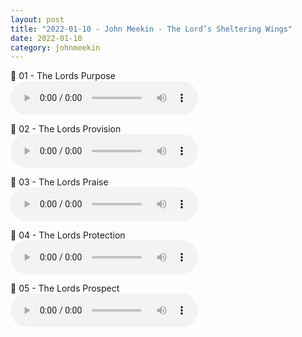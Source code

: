 ```yaml
---
layout: post
title: "2022-01-10 - John Meekin - The Lord’s Sheltering Wings"
date: 2022-01-10
category: johnmeekin
---
```


<p>
🎵 01 - The Lords Purpose <br>
<audio controls>
  <source src="https://archive.org/download/john-meekin-ministry-messages/2022-01-10%20-%20John%20Meekin%20-%20The%20Lord%E2%80%99s%20Sheltering%20Wings/01JohnMeekin-The-Lords-Purpose-640x360-1.mp3" type="audio/mpeg">
  Your browser does not support the audio element.
</audio>
</p>
<p>
🎵 02 - The Lords Provision <br>
<audio controls>
  <source src="https://archive.org/download/john-meekin-ministry-messages/2022-01-10%20-%20John%20Meekin%20-%20The%20Lord%E2%80%99s%20Sheltering%20Wings/02JohnMeekin-The-Lords-Provision-640x360-1.mp3" type="audio/mpeg">
  Your browser does not support the audio element.
</audio>
</p>
<p>
🎵 03 - The Lords Praise <br>
<audio controls>
  <source src="https://archive.org/download/john-meekin-ministry-messages/2022-01-10%20-%20John%20Meekin%20-%20The%20Lord%E2%80%99s%20Sheltering%20Wings/03JohnMeekin-The-Lords-Praise-640x360-1.mp3" type="audio/mpeg">
  Your browser does not support the audio element.
</audio>
</p>
<p>
🎵 04 - The Lords Protection <br>
<audio controls>
  <source src="https://archive.org/download/john-meekin-ministry-messages/2022-01-10%20-%20John%20Meekin%20-%20The%20Lord%E2%80%99s%20Sheltering%20Wings/04JohnMeekin-The-Lords-Protection-640x360-1.mp3" type="audio/mpeg">
  Your browser does not support the audio element.
</audio>
</p>
<p>
🎵 05 - The Lords Prospect <br>
<audio controls>
  <source src="https://archive.org/download/john-meekin-ministry-messages/2022-01-10%20-%20John%20Meekin%20-%20The%20Lord%E2%80%99s%20Sheltering%20Wings/05JohnMeekin-The-Lords-Prospect-640x360-1.mp3" type="audio/mpeg">
  Your browser does not support the audio element.
</audio>
</p>
